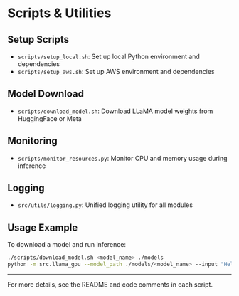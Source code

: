 # Scripts & Utilities

## Setup Scripts
- `scripts/setup_local.sh`: Set up local Python environment and dependencies
- `scripts/setup_aws.sh`: Set up AWS environment and dependencies

## Model Download
- `scripts/download_model.sh`: Download LLaMA model weights from HuggingFace or Meta

## Monitoring
- `scripts/monitor_resources.py`: Monitor CPU and memory usage during inference

## Logging
- `src/utils/logging.py`: Unified logging utility for all modules

## Usage Example
To download a model and run inference:
```bash
./scripts/download_model.sh <model_name> ./models
python -m src.llama_gpu --model_path ./models/<model_name> --input "Hello, world!"
```

---

For more details, see the README and code comments in each script.
